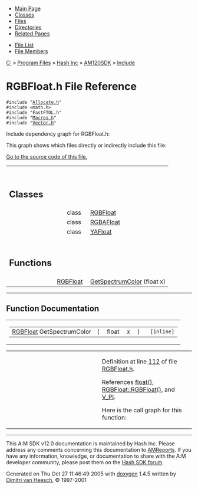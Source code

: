 <div class="tabs">

- [Main Page](index.md)
- [Classes](annotated.md)
- <span id="current">[Files](files.md)</span>
- [Directories](dirs.md)
- [Related Pages](pages.md)

</div>

<div class="tabs">

- [File List](files.md)
- [File Members](globals.md)

</div>

<div class="nav">

<a href="dir_C_3A_2F.md" class="el">C:</a> » <a href="dir_C_3A_2FProgram_20Files_2F.md" class="el">Program Files</a> » <a href="dir_C_3A_2FProgram_20Files_2FHash_20Inc_2F.md" class="el">Hash Inc</a> » <a href="dir_C_3A_2FProgram_20Files_2FHash_20Inc_2FAM120SDK_2F.md" class="el">AM120SDK</a> » <a href="dir_C_3A_2FProgram_20Files_2FHash_20Inc_2FAM120SDK_2FInclude_2F.md" class="el">Include</a>

</div>

# RGBFloat.h File Reference

`#include "`<a href="Allocate_8h-source.md" class="el"><code>Allocate.h</code></a>`"`  
`#include <math.h>`  
`#include "FastFTOL.h"`  
`#include "`<a href="Macros_8h-source.md" class="el"><code>Macros.h</code></a>`"`  
`#include "`<a href="Vector_8h-source.md" class="el"><code>Vector.h</code></a>`"`  

Include dependency graph for RGBFloat.h:

<span class="image placeholder" original-image-src="RGBFloat_8h__incl.gif" original-image-title="" border="0" usemap="#C:/Program Files/Hash Inc/AM120SDK/Include/RGBFloat.h_map"></span>

This graph shows which files directly or indirectly include this file:

<span class="image placeholder" original-image-src="RGBFloat_8h__dep__incl.gif" original-image-title="" border="0" usemap="#C:/Program Files/Hash Inc/AM120SDK/Include/RGBFloat.hdep_map"></span>

[Go to the source code of this file.](RGBFloat_8h-source.md)

<table data-border="0" data-cellpadding="0" data-cellspacing="0">
<colgroup>
<col style="width: 50%" />
<col style="width: 50%" />
</colgroup>
<tbody>
<tr>
<td></td>
<td></td>
</tr>
<tr>
<td colspan="2"><br />
&#10;<h2 id="classes">Classes</h2></td>
</tr>
<tr>
<td class="memItemLeft" style="text-align: right;" data-nowrap="" data-valign="top">class  </td>
<td class="memItemRight" data-valign="bottom"><a href="classRGBFloat.md" class="el">RGBFloat</a></td>
</tr>
<tr>
<td class="memItemLeft" style="text-align: right;" data-nowrap="" data-valign="top">class  </td>
<td class="memItemRight" data-valign="bottom"><a href="classRGBAFloat.md" class="el">RGBAFloat</a></td>
</tr>
<tr>
<td class="memItemLeft" style="text-align: right;" data-nowrap="" data-valign="top">class  </td>
<td class="memItemRight" data-valign="bottom"><a href="classYAFloat.md" class="el">YAFloat</a></td>
</tr>
<tr>
<td colspan="2"><br />
&#10;<h2 id="functions">Functions</h2></td>
</tr>
<tr>
<td class="memItemLeft" style="text-align: right;" data-nowrap="" data-valign="top"><a href="classRGBFloat.md" class="el">RGBFloat</a> </td>
<td class="memItemRight" data-valign="bottom"><a href="RGBFloat_8h.md#0394f9606bf53997210c1a746c6f237d" class="el">GetSpectrumColor</a> (float x)</td>
</tr>
</tbody>
</table>

------------------------------------------------------------------------

## Function Documentation

<span id="0394f9606bf53997210c1a746c6f237d" class="anchor"></span>

<table class="mdTable" data-cellpadding="2" data-cellspacing="0">
<colgroup>
<col style="width: 100%" />
</colgroup>
<tbody>
<tr>
<td class="mdRow"><table data-cellpadding="0" data-cellspacing="0" data-border="0">
<tbody>
<tr>
<td class="md" data-nowrap="" data-valign="top"><a href="classRGBFloat.md" class="el">RGBFloat</a> GetSpectrumColor</td>
<td class="md" data-valign="top">( </td>
<td class="md" data-nowrap="" data-valign="top">float </td>
<td class="mdname1" data-valign="top" data-nowrap=""><em>x</em></td>
<td class="md" data-valign="top"> ) </td>
<td class="md" data-nowrap=""><code> [inline]</code></td>
</tr>
</tbody>
</table></td>
</tr>
</tbody>
</table>

<table data-cellspacing="5" data-cellpadding="0" data-border="0">
<colgroup>
<col style="width: 50%" />
<col style="width: 50%" />
</colgroup>
<tbody>
<tr>
<td> </td>
<td><p>Definition at line <a href="RGBFloat_8h-source.md#l00112" class="el">112</a> of file <a href="RGBFloat_8h-source.md" class="el">RGBFloat.h</a>.</p>
<p>References <a href="Rave_8h.md#51b38547609c2cb31342492287c149e1" class="el">float()</a>, <a href="RGBFloat_8h-source.md#l00036" class="el">RGBFloat::RGBFloat()</a>, and <a href="ColorBuf_8h-source.md#l00019" class="el">V_PI</a>.</p>
<p>Here is the call graph for this function:</p>
<span class="image placeholder" data-original-image-src="RGBFloat_8h_0394f9606bf53997210c1a746c6f237d_cgraph.gif" data-original-image-title="" data-border="0" usemap="#RGBFloat_8h_0394f9606bf53997210c1a746c6f237d_cgraph_map"></span></td>
</tr>
</tbody>
</table>

------------------------------------------------------------------------

<span class="small">This A:M SDK v12.0 documentation is maintained by Hash Inc. Please address any comments concerning this documentation to [AMReports](http://www.hash.com/reports). If you have any information, knowledge, or documentation to share with the A:M developer community, please post them on the [Hash SDK forum](http://www.hash.com/forums/index.php?showforum=11).</span>

Generated on Thu Oct 27 11:46:49 2005 with [<span class="image placeholder" original-image-src="doxygen.png" original-image-title="" height="45" width="100" align="middle" border="0">doxygen</span>](http://www.doxygen.org/index.html) 1.4.5 written by [Dimitri van Heesch](mailto:dimitri@stack.nl), © 1997-2001
